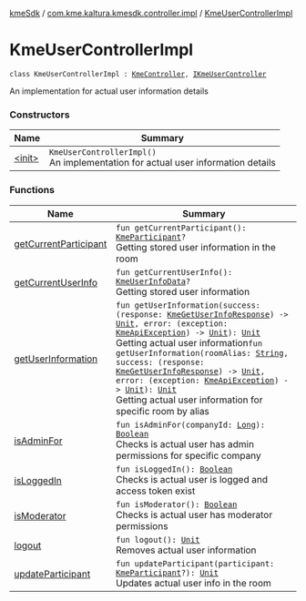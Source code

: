 [kmeSdk](../../index.md) / [com.kme.kaltura.kmesdk.controller.impl](../index.md) / [KmeUserControllerImpl](./index.md)

# KmeUserControllerImpl

`class KmeUserControllerImpl : `[`KmeController`](../-kme-controller/index.md)`, `[`IKmeUserController`](../../com.kme.kaltura.kmesdk.controller/-i-kme-user-controller/index.md)

An implementation for actual user information details

### Constructors

| Name | Summary |
|---|---|
| [&lt;init&gt;](-init-.md) | `KmeUserControllerImpl()`<br>An implementation for actual user information details |

### Functions

| Name | Summary |
|---|---|
| [getCurrentParticipant](get-current-participant.md) | `fun getCurrentParticipant(): `[`KmeParticipant`](../../com.kme.kaltura.kmesdk.ws.message.participant/-kme-participant/index.md)`?`<br>Getting stored user information in the room |
| [getCurrentUserInfo](get-current-user-info.md) | `fun getCurrentUserInfo(): `[`KmeUserInfoData`](../../com.kme.kaltura.kmesdk.rest.response.user/-kme-user-info-data/index.md)`?`<br>Getting stored user information |
| [getUserInformation](get-user-information.md) | `fun getUserInformation(success: (response: `[`KmeGetUserInfoResponse`](../../com.kme.kaltura.kmesdk.rest.response.user/-kme-get-user-info-response/index.md)`) -> `[`Unit`](https://kotlinlang.org/api/latest/jvm/stdlib/kotlin/-unit/index.html)`, error: (exception: `[`KmeApiException`](../../com.kme.kaltura.kmesdk.rest/-kme-api-exception/index.md)`) -> `[`Unit`](https://kotlinlang.org/api/latest/jvm/stdlib/kotlin/-unit/index.html)`): `[`Unit`](https://kotlinlang.org/api/latest/jvm/stdlib/kotlin/-unit/index.html)<br>Getting actual user information`fun getUserInformation(roomAlias: `[`String`](https://kotlinlang.org/api/latest/jvm/stdlib/kotlin/-string/index.html)`, success: (response: `[`KmeGetUserInfoResponse`](../../com.kme.kaltura.kmesdk.rest.response.user/-kme-get-user-info-response/index.md)`) -> `[`Unit`](https://kotlinlang.org/api/latest/jvm/stdlib/kotlin/-unit/index.html)`, error: (exception: `[`KmeApiException`](../../com.kme.kaltura.kmesdk.rest/-kme-api-exception/index.md)`) -> `[`Unit`](https://kotlinlang.org/api/latest/jvm/stdlib/kotlin/-unit/index.html)`): `[`Unit`](https://kotlinlang.org/api/latest/jvm/stdlib/kotlin/-unit/index.html)<br>Getting actual user information for specific room by alias |
| [isAdminFor](is-admin-for.md) | `fun isAdminFor(companyId: `[`Long`](https://kotlinlang.org/api/latest/jvm/stdlib/kotlin/-long/index.html)`): `[`Boolean`](https://kotlinlang.org/api/latest/jvm/stdlib/kotlin/-boolean/index.html)<br>Checks is actual user has admin permissions for specific company |
| [isLoggedIn](is-logged-in.md) | `fun isLoggedIn(): `[`Boolean`](https://kotlinlang.org/api/latest/jvm/stdlib/kotlin/-boolean/index.html)<br>Checks is actual user is logged and access token exist |
| [isModerator](is-moderator.md) | `fun isModerator(): `[`Boolean`](https://kotlinlang.org/api/latest/jvm/stdlib/kotlin/-boolean/index.html)<br>Checks is actual user has moderator permissions |
| [logout](logout.md) | `fun logout(): `[`Unit`](https://kotlinlang.org/api/latest/jvm/stdlib/kotlin/-unit/index.html)<br>Removes actual user information |
| [updateParticipant](update-participant.md) | `fun updateParticipant(participant: `[`KmeParticipant`](../../com.kme.kaltura.kmesdk.ws.message.participant/-kme-participant/index.md)`?): `[`Unit`](https://kotlinlang.org/api/latest/jvm/stdlib/kotlin/-unit/index.html)<br>Updates actual user info in the room |
